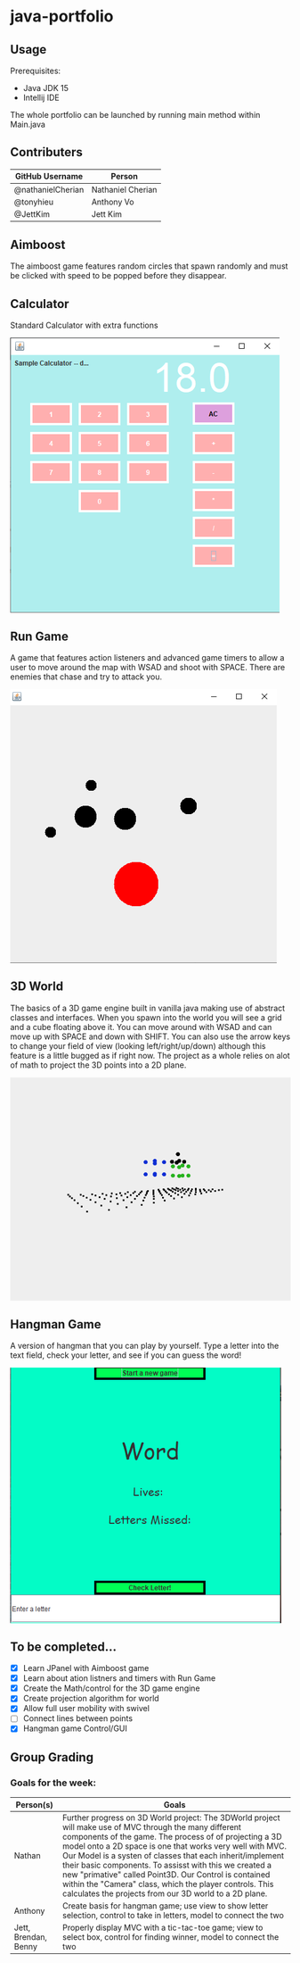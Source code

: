 # java-portfolio

## Usage
Prerequisites:
- Java JDK 15
- Intellij IDE

The whole portfolio can be launched by running main method within Main.java

## Contributers
| GitHub Username | Person |
| --- | --- |
| @nathanielCherian | Nathaniel Cherian |
| @tonyhieu | Anthony Vo |
| @JettKim | Jett Kim |

## Aimboost
The aimboost game features random circles that spawn randomly and must be clicked with speed to be popped before they disappear.

## Calculator 
Standard Calculator with extra functions

<img align="center" src="media/calculator.jpg">


## Run Game
A game that features action listeners and advanced game timers to allow a user to move around the map with WSAD and shoot with SPACE. There are enemies that chase and try to attack you.

<img align="center" src="media/run.jpg">

## 3D World
The basics of a 3D game engine built in vanilla java making use of abstract classes and interfaces. When you spawn into the world you will see a grid and a cube floating above it. You can move around with WSAD and can move up with SPACE and down with SHIFT.
You can also use the arrow keys to change your field of view (looking left/right/up/down) although this feature is a little bugged as if right now. The project as a whole relies on alot of math to project the 3D points into a 2D plane.

<img align="center" src="media/3dworld.jpg">

## Hangman Game
A version of hangman that you can play by yourself. Type a letter into the text field, check your letter, and see if you can guess the word!

<img align="center" src="media/hangman.png">

## To be completed...

- [x] Learn JPanel with Aimboost game
- [x] Learn about ation listners and timers with Run Game
- [x] Create the Math/control for the 3D game engine
- [x] Create projection algorithm for world
- [x] Allow full user mobility with swivel
- [ ] Connect lines between points
- [x] Hangman game Control/GUI

## Group Grading
### Goals for the week: 
| Person(s) | Goals |
| --- | --- |
| Nathan | Further progress on 3D World project: The 3DWorld project will make use of MVC through the many different components of the game. The process of of projecting a 3D model onto a 2D space is one that works very well with MVC. Our Model is a systen of classes that each inherit/implement their basic components. To assisst with this we created a new "primative" called Point3D. Our Control is contained within the "Camera" class, which the player controls. This calculates the projects from our 3D world to a 2D plane. | Our View is summed up with a custom GPoint class that allows us to display these points easily to the user.
| Anthony | Create basis for hangman game; use view to show letter selection, control to take in letters, model to connect the two |
| Jett, Brendan, Benny | Properly display MVC with a tic-tac-toe game; view to select box, control for finding winner, model to connect the two |

